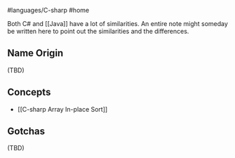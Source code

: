 #languages/C-sharp #home 

Both C# and [[Java]] have a lot of similarities. An entire note might someday be written here to point out the similarities and the differences.
## Name Origin
(TBD)
## Concepts
* [[C-sharp Array In-place Sort]]
## Gotchas
(TBD)